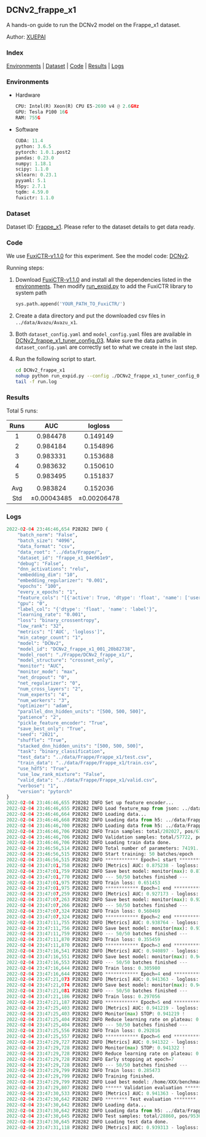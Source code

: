 ## DCNv2_frappe_x1

A hands-on guide to run the DCNv2 model on the Frappe_x1 dataset.

Author: [XUEPAI](https://github.com/xue-pai)

### Index
[Environments](#Environments) | [Dataset](#Dataset) | [Code](#Code) | [Results](#Results) | [Logs](#Logs)

### Environments
+ Hardware

  ```python
  CPU: Intel(R) Xeon(R) CPU E5-2690 v4 @ 2.6GHz
  GPU: Tesla P100 16G
  RAM: 755G

  ```

+ Software

  ```python
  CUDA: 11.4
  python: 3.6.5
  pytorch: 1.0.1.post2
  pandas: 0.23.0
  numpy: 1.18.1
  scipy: 1.1.0
  sklearn: 0.23.1
  pyyaml: 5.1
  h5py: 2.7.1
  tqdm: 4.59.0
  fuxictr: 1.1.0
  ```

### Dataset
Dataset ID: [Frappe_x1](https://github.com/openbenchmark/BARS/blob/master/ctr_prediction/datasets/Frappe/README.md#Frappe_x1). Please refer to the dataset details to get data ready.

### Code

We use [FuxiCTR-v1.1.0](https://github.com/xue-pai/FuxiCTR/tree/v1.1.0) for this experiment. See the model code: [DCNv2](https://github.com/xue-pai/FuxiCTR/blob/v1.1.0/fuxictr/pytorch/models/DCNv2.py).

Running steps:

1. Download [FuxiCTR-v1.1.0](https://github.com/xue-pai/FuxiCTR/archive/refs/tags/v1.1.0.zip) and install all the dependencies listed in the [environments](#environments). Then modify [run_expid.py](./run_expid.py#L5) to add the FuxiCTR library to system path
    
    ```python
    sys.path.append('YOUR_PATH_TO_FuxiCTR/')
    ```

2. Create a data directory and put the downloaded csv files in `../data/Avazu/Avazu_x1`.

3. Both `dataset_config.yaml` and `model_config.yaml` files are available in [DCNv2_frappe_x1_tuner_config_03](./DCNv2_frappe_x1_tuner_config_03). Make sure the data paths in `dataset_config.yaml` are correctly set to what we create in the last step.

4. Run the following script to start.

    ```bash
    cd DCNv2_frappe_x1
    nohup python run_expid.py --config ./DCNv2_frappe_x1_tuner_config_03 --expid DCNv2_frappe_x1_001_20b82738 --gpu 0 > run.log &
    tail -f run.log
    ```

### Results

Total 5 runs:

| Runs | AUC | logloss  |
|:--------------------:|:--------------------:|:--------------------:|
| 1 | 0.984478 | 0.149149  |
| 2 | 0.984184 | 0.154896  |
| 3 | 0.983331 | 0.153688  |
| 4 | 0.983632 | 0.150610  |
| 5 | 0.983495 | 0.151837  |
| | | | 
| Avg | 0.983824 | 0.152036 |
| Std | &#177;0.00043485 | &#177;0.00206478 |


### Logs
```python
2022-02-04 23:46:46,654 P28282 INFO {
    "batch_norm": "False",
    "batch_size": "4096",
    "data_format": "csv",
    "data_root": "../data/Frappe/",
    "dataset_id": "frappe_x1_04e961e9",
    "debug": "False",
    "dnn_activations": "relu",
    "embedding_dim": "10",
    "embedding_regularizer": "0.001",
    "epochs": "100",
    "every_x_epochs": "1",
    "feature_cols": "[{'active': True, 'dtype': 'float', 'name': ['user', 'item', 'daytime', 'weekday', 'isweekend', 'homework', 'cost', 'weather', 'country', 'city'], 'type': 'categorical'}]",
    "gpu": "0",
    "label_col": "{'dtype': 'float', 'name': 'label'}",
    "learning_rate": "0.001",
    "loss": "binary_crossentropy",
    "low_rank": "32",
    "metrics": "['AUC', 'logloss']",
    "min_categr_count": "1",
    "model": "DCNv2",
    "model_id": "DCNv2_frappe_x1_001_20b82738",
    "model_root": "./Frappe/DCNv2_frappe_x1/",
    "model_structure": "crossnet_only",
    "monitor": "AUC",
    "monitor_mode": "max",
    "net_dropout": "0",
    "net_regularizer": "0",
    "num_cross_layers": "2",
    "num_experts": "4",
    "num_workers": "3",
    "optimizer": "adam",
    "parallel_dnn_hidden_units": "[500, 500, 500]",
    "patience": "2",
    "pickle_feature_encoder": "True",
    "save_best_only": "True",
    "seed": "2021",
    "shuffle": "True",
    "stacked_dnn_hidden_units": "[500, 500, 500]",
    "task": "binary_classification",
    "test_data": "../data/Frappe/Frappe_x1/test.csv",
    "train_data": "../data/Frappe/Frappe_x1/train.csv",
    "use_hdf5": "True",
    "use_low_rank_mixture": "False",
    "valid_data": "../data/Frappe/Frappe_x1/valid.csv",
    "verbose": "1",
    "version": "pytorch"
}
2022-02-04 23:46:46,655 P28282 INFO Set up feature encoder...
2022-02-04 23:46:46,655 P28282 INFO Load feature_map from json: ../data/Frappe/frappe_x1_04e961e9/feature_map.json
2022-02-04 23:46:46,664 P28282 INFO Loading data...
2022-02-04 23:46:46,668 P28282 INFO Loading data from h5: ../data/Frappe/frappe_x1_04e961e9/train.h5
2022-02-04 23:46:46,700 P28282 INFO Loading data from h5: ../data/Frappe/frappe_x1_04e961e9/valid.h5
2022-02-04 23:46:46,706 P28282 INFO Train samples: total/202027, pos/67604, neg/134423, ratio/33.46%, blocks/1
2022-02-04 23:46:46,706 P28282 INFO Validation samples: total/57722, pos/19063, neg/38659, ratio/33.03%, blocks/1
2022-02-04 23:46:46,706 P28282 INFO Loading train data done.
2022-02-04 23:46:56,514 P28282 INFO Total number of parameters: 74191.
2022-02-04 23:46:56,515 P28282 INFO Start training: 50 batches/epoch
2022-02-04 23:46:56,515 P28282 INFO ************ Epoch=1 start ************
2022-02-04 23:47:01,758 P28282 INFO [Metrics] AUC: 0.875238 - logloss: 0.609438
2022-02-04 23:47:01,759 P28282 INFO Save best model: monitor(max): 0.875238
2022-02-04 23:47:01,770 P28282 INFO --- 50/50 batches finished ---
2022-02-04 23:47:01,975 P28282 INFO Train loss: 0.651453
2022-02-04 23:47:01,975 P28282 INFO ************ Epoch=1 end ************
2022-02-04 23:47:07,259 P28282 INFO [Metrics] AUC: 0.927173 - logloss: 0.438078
2022-02-04 23:47:07,263 P28282 INFO Save best model: monitor(max): 0.927173
2022-02-04 23:47:07,266 P28282 INFO --- 50/50 batches finished ---
2022-02-04 23:47:07,324 P28282 INFO Train loss: 0.560469
2022-02-04 23:47:07,324 P28282 INFO ************ Epoch=2 end ************
2022-02-04 23:47:11,755 P28282 INFO [Metrics] AUC: 0.938764 - logloss: 0.287470
2022-02-04 23:47:11,756 P28282 INFO Save best model: monitor(max): 0.938764
2022-02-04 23:47:11,759 P28282 INFO --- 50/50 batches finished ---
2022-02-04 23:47:11,870 P28282 INFO Train loss: 0.355459
2022-02-04 23:47:11,870 P28282 INFO ************ Epoch=3 end ************
2022-02-04 23:47:16,541 P28282 INFO [Metrics] AUC: 0.940897 - logloss: 0.279791
2022-02-04 23:47:16,551 P28282 INFO Save best model: monitor(max): 0.940897
2022-02-04 23:47:16,553 P28282 INFO --- 50/50 batches finished ---
2022-02-04 23:47:16,644 P28282 INFO Train loss: 0.305980
2022-02-04 23:47:16,644 P28282 INFO ************ Epoch=4 end ************
2022-02-04 23:47:21,073 P28282 INFO [Metrics] AUC: 0.941363 - logloss: 0.278230
2022-02-04 23:47:21,074 P28282 INFO Save best model: monitor(max): 0.941363
2022-02-04 23:47:21,081 P28282 INFO --- 50/50 batches finished ---
2022-02-04 23:47:21,186 P28282 INFO Train loss: 0.297056
2022-02-04 23:47:21,187 P28282 INFO ************ Epoch=5 end ************
2022-02-04 23:47:25,403 P28282 INFO [Metrics] AUC: 0.941219 - logloss: 0.278060
2022-02-04 23:47:25,403 P28282 INFO Monitor(max) STOP: 0.941219 !
2022-02-04 23:47:25,404 P28282 INFO Reduce learning rate on plateau: 0.000100
2022-02-04 23:47:25,404 P28282 INFO --- 50/50 batches finished ---
2022-02-04 23:47:25,556 P28282 INFO Train loss: 0.292816
2022-02-04 23:47:25,557 P28282 INFO ************ Epoch=6 end ************
2022-02-04 23:47:29,727 P28282 INFO [Metrics] AUC: 0.941322 - logloss: 0.277748
2022-02-04 23:47:29,728 P28282 INFO Monitor(max) STOP: 0.941322 !
2022-02-04 23:47:29,728 P28282 INFO Reduce learning rate on plateau: 0.000010
2022-02-04 23:47:29,728 P28282 INFO Early stopping at epoch=7
2022-02-04 23:47:29,728 P28282 INFO --- 50/50 batches finished ---
2022-02-04 23:47:29,799 P28282 INFO Train loss: 0.285473
2022-02-04 23:47:29,799 P28282 INFO Training finished.
2022-02-04 23:47:29,799 P28282 INFO Load best model: /home/XXX/benchmarks/Frappe/DCNv2_frappe_x1/frappe_x1_04e961e9/DCNv2_frappe_x1_001_20b82738.model
2022-02-04 23:47:29,807 P28282 INFO ****** Validation evaluation ******
2022-02-04 23:47:30,533 P28282 INFO [Metrics] AUC: 0.941363 - logloss: 0.278230
2022-02-04 23:47:30,642 P28282 INFO ******** Test evaluation ********
2022-02-04 23:47:30,642 P28282 INFO Loading data...
2022-02-04 23:47:30,642 P28282 INFO Loading data from h5: ../data/Frappe/frappe_x1_04e961e9/test.h5
2022-02-04 23:47:30,645 P28282 INFO Test samples: total/28860, pos/9536, neg/19324, ratio/33.04%, blocks/1
2022-02-04 23:47:30,645 P28282 INFO Loading test data done.
2022-02-04 23:47:31,118 P28282 INFO [Metrics] AUC: 0.939313 - logloss: 0.280739

```
